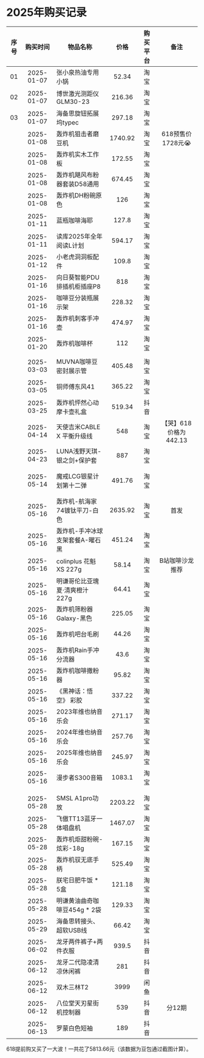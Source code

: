 # 2025年购买记录

| 序号 |  购买时间  | 物品名称                        |  价格   | 购买平台 |         备注          |
| :--: | :--------: | ------------------------------- | :-----: | :------: | :-------------------: |
|  01  | 2025-01-07 | 张小泉热油专用小锅              |  52.34  |   淘宝   |                       |
|  02  | 2025-01-07 | 博世激光测距仪GLM30-23          | 216.36  |   淘宝   |                       |
|  03  | 2025-01-07 | 海备思旋钮拓展坞typec           | 297.18  |   淘宝   |                       |
|      | 2025-01-08 | 轰炸机狙击者磨豆机              | 1740.92 |   淘宝   |   618预售价1728元😭    |
|      | 2025-01-08 | 轰炸机实木工作板                | 172.55  |   淘宝   |                       |
|      | 2025-01-08 | 轰炸机飓风布粉器套装D58通用     | 674.45  |   淘宝   |                       |
|      | 2025-01-08 | 轰炸机DH粉碗原色                |   126   |   淘宝   |                       |
|      | 2025-01-11 | 蓝瓶咖啡海耶                    |  127.8  |   淘宝   |                       |
|      | 2025-01-11 | 读库2025年全年阅读L计划         | 594.17  |   淘宝   |                       |
|      | 2025-01-12 | 小老虎洞洞板配件                |  109.8  |   淘宝   |                       |
|      | 2025-01-16 | 向日葵智能PDU排插机柜插座P8     |   818   |   淘宝   |                       |
|      | 2025-01-16 | 咖啡豆分装瓶展示架              | 228.32  |   淘宝   |                       |
|      | 2025-01-16 | 轰炸机刺客手冲壶                | 474.97  |   淘宝   |                       |
|      | 2025-01-20 | 轰炸机咖啡杯                    |   112   |   淘宝   |                       |
|      |            |                                 |         |          |                       |
|      | 2025-03-03 | MUVNA咖啡豆密封展示管           | 405.48  |   淘宝   |                       |
|      | 2025-03-05 | 铜师傅东风41                    | 365.22  |   淘宝   |                       |
|      | 2025-03-25 | 轰炸机怦然心动摩卡壶礼盒        | 519.34  |   抖音   |                       |
|      | 2025-04-14 | 天使吉米CABLE X 平衡升级线      |   548   |   淘宝   | 【哭】618价格为442.13 |
|      | 2025-04-23 | LUNA浅野天琪-银之剑+保护套      |   887   |   淘宝   |                       |
|      |            |                                 |         |          |                       |
|      |            |                                 |         |          |                       |
|      | 2025-05-14 | 魔戒LCG银星计划第十二弹         | 491.76  |   淘宝   |                       |
|      |            |                                 |         |          |                       |
|      |            |                                 |         |          |                       |
|      | 2025-05-16 | 轰炸机-航海家74镀钛平刀-白色    | 2635.92 |   淘宝   |         首发          |
|      | 2025-05-16 | 轰炸机-手冲冰球支架套餐A-曜石黑 | 451.24  |   淘宝   |                       |
|      | 2025-05-16 | colinplus 花魁XS 227g           |  58.14  |   淘宝   |    B站咖啡沙龙推荐    |
|      | 2025-05-16 | 明谦哥伦比亚瑰夏·清爽橙汁 227g  |  64.41  |   淘宝   |                       |
|      | 2025-05-16 | 轰炸机筛粉器Galaxy-黑色         | 225.05  |   淘宝   |                       |
|      | 2025-05-16 | 轰炸机吧台毛刷                  |  44.26  |   淘宝   |                       |
|      | 2025-05-16 | 轰炸机Rain手冲分流器            |  43.6   |   淘宝   |                       |
|      | 2025-05-16 | 轰炸机咖啡撒粉器                |  95.82  |   淘宝   |                       |
|      | 2025-05-16 | 《黑神话：悟空》 彩胶           | 337.22  |   淘宝   |                       |
|      | 2025-05-16 | 2023年维也纳音乐会              | 271.17  |   淘宝   |                       |
|      | 2025-05-16 | 2024年维也纳音乐会              | 257.76  |   淘宝   |                       |
|      | 2025-05-16 | 2025年维也纳音乐会              | 245.97  |   淘宝   |                       |
|      | 2025-05-16 | 漫步者S300音箱                  | 1083.1  |   淘宝   |                       |
|      |            |                                 |         |          |                       |
|      |            |                                 |         |          |                       |
|      | 2025-05-28 | SMSL A1pro功放                  | 2203.22 |   淘宝   |                       |
|      | 2025-05-28 | 飞傲TT13蓝牙一体唱盘机          | 1467.07 |   淘宝   |                       |
|      | 2025-05-28 | 轰炸机炬甜粉碗-炫彩-18g         | 167.15  |   淘宝   |                       |
|      | 2025-05-28 | 轰炸机驭无底手柄                | 525.49  |   淘宝   |                       |
|      | 2025-05-28 | 朕宅日肥牛饭 * 5盒              | 121.18  |   淘宝   |                       |
|      | 2025-05-28 | 明谦黄油曲奇咖啡豆454g * 2袋    | 129.33  |   淘宝   |                       |
|      | 2025-05-29 | 海备思转接头、超软USB线         |  66.42  |   淘宝   |                       |
|      | 2025-06-02 | 龙牙两件裤子+两件衣服           |  939.5  |   抖音   |                       |
|      | 2025-06-12 | 龙牙二代隐凌清凉休闲裤          |   281   |   抖音   |                       |
|      | 2025-06-12 | 双木三林T2                      |  3999   |   闲鱼   |                       |
|      | 2025-06-12 | 八位堂天刃星街机控制器          |   539   |   抖音   |        分12期         |
|      | 2025-06-13 | 罗蒙白色短袖                    |   189   |   抖音   |                       |

618提前购又买了一大波！一共花了5813.66元（该数据为豆包通过截图计算）。
